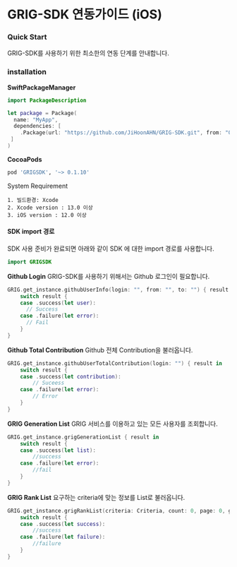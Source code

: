 # GRIG-SDK 연동가이드 (iOS)

### Quick Start
GRIG-SDK를 사용하기 위한 최소한의 연동 단계를 안내합니다.

### installation

**SwiftPackageManager**
```swift
import PackageDescription

let package = Package(
  name: "MyApp",
  dependencies: [
    .Package(url: "https://github.com/JiHoonAHN/GRIG-SDK.git", from: "0.1.10"),
 ]
)
```

**CocoaPods**
```ruby
pod 'GRIGSDK', '~> 0.1.10'
```

System Requirement
```
1. 빌드환경: Xcode
2. Xcode version : 13.0 이상
3. iOS version : 12.0 이상
```

#### SDK import 경로
SDK 사용 준비가 완료되면 아래와 같이 SDK 에 대한 import 경로를 사용합니다.

```swift
import GRIGSDK
```

**Github Login**
GRIG-SDK를 사용하기 위해서는 Github 로그인이 필요합니다.

```swift
GRIG.get_instance.githubUserInfo(login: "", from: "", to: "") { result in
    switch result {
    case .success(let user):
      // Success
    case .failure(let error):
      // Fail
    }
}
```

**Github Total Contribution**
Github 전체 Contribution을 불러옵니다.

```swift
GRIG.get_instance.githubUserTotalContribution(login: "") { result in
    switch result {
    case .success(let contribution):
        // Suceess
    case .failure(let error):
        // Error
    }
}
```


**GRIG Generation List**
GRIG 서비스를 이용하고 있는 모든 사용자를 조회합니다.

```swift
GRIG.get_instance.grigGenerationList { result in
    switch result {
    case .success(let list):
        //success
    case .failure(let error):
        //fail
    }
}
```

**GRIG Rank List**
요구하는 criteria에 맞는 정보를 List로 불러옵니다.
```swift
GRIG.get_instance.grigRankList(criteria: Criteria, count: 0, page: 0, generation: 0) { result in
    switch result {
    case .success(let success):
        //success
    case .failure(let failure):
        //failure
    }
}
```
